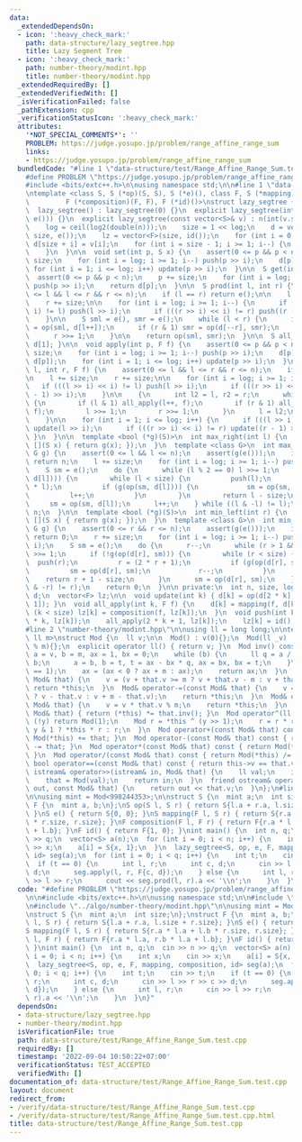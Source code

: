 ```yaml
---
data:
  _extendedDependsOn:
  - icon: ':heavy_check_mark:'
    path: data-structure/lazy_segtree.hpp
    title: Lazy Segment Tree
  - icon: ':heavy_check_mark:'
    path: number-theory/modint.hpp
    title: number-theory/modint.hpp
  _extendedRequiredBy: []
  _extendedVerifiedWith: []
  _isVerificationFailed: false
  _pathExtension: cpp
  _verificationStatusIcon: ':heavy_check_mark:'
  attributes:
    '*NOT_SPECIAL_COMMENTS*': ''
    PROBLEM: https://judge.yosupo.jp/problem/range_affine_range_sum
    links:
    - https://judge.yosupo.jp/problem/range_affine_range_sum
  bundledCode: "#line 1 \"data-structure/test/Range_Affine_Range_Sum.test.cpp\"\n\
    #define PROBLEM \"https://judge.yosupo.jp/problem/range_affine_range_sum\"\n\n\
    #include <bits/extc++.h>\n\nusing namespace std;\n\n#line 1 \"data-structure/lazy_segtree.hpp\"\
    \ntemplate <class S, S (*op)(S, S), S (*e)(), class F, S (*mapping)(F, S),\n \
    \         F (*composition)(F, F), F (*id)()>\nstruct lazy_segtree {\n public:\n\
    \  lazy_segtree() : lazy_segtree(0) {}\n  explicit lazy_segtree(int n) : lazy_segtree(vector<S>(n,\
    \ e())) {}\n  explicit lazy_segtree(const vector<S>& v) : n(int(v.size())) {\n\
    \    log = ceil(log2(double(n)));\n    size = 1 << log;\n    d = vector<S>(2 *\
    \ size, e());\n    lz = vector<F>(size, id());\n    for (int i = 0; i < n; i++)\
    \ d[size + i] = v[i];\n    for (int i = size - 1; i >= 1; i--) {\n      update(i);\n\
    \    }\n  }\n\n  void set(int p, S x) {\n    assert(0 <= p && p < n);\n    p +=\
    \ size;\n    for (int i = log; i >= 1; i--) push(p >> i);\n    d[p] = x;\n   \
    \ for (int i = 1; i <= log; i++) update(p >> i);\n  }\n\n  S get(int p) {\n  \
    \  assert(0 <= p && p < n);\n    p += size;\n    for (int i = log; i >= 1; i--)\
    \ push(p >> i);\n    return d[p];\n  }\n\n  S prod(int l, int r) {\n    assert(0\
    \ <= l && l <= r && r <= n);\n    if (l == r) return e();\n\n    l += size;\n\
    \    r += size;\n\n    for (int i = log; i >= 1; i--) {\n      if (((l >> i) <<\
    \ i) != l) push(l >> i);\n      if (((r >> i) << i) != r) push((r - 1) >> i);\n\
    \    }\n\n    S sml = e(), smr = e();\n    while (l < r) {\n      if (l & 1) sml\
    \ = op(sml, d[l++]);\n      if (r & 1) smr = op(d[--r], smr);\n      l >>= 1;\n\
    \      r >>= 1;\n    }\n\n    return op(sml, smr);\n  }\n\n  S all_prod() { return\
    \ d[1]; }\n\n  void apply(int p, F f) {\n    assert(0 <= p && p < n);\n    p +=\
    \ size;\n    for (int i = log; i >= 1; i--) push(p >> i);\n    d[p] = mapping(f,\
    \ d[p]);\n    for (int i = 1; i <= log; i++) update(p >> i);\n  }\n  void apply(int\
    \ l, int r, F f) {\n    assert(0 <= l && l <= r && r <= n);\n    if (l == r) return;\n\
    \n    l += size;\n    r += size;\n\n    for (int i = log; i >= 1; i--) {\n   \
    \   if (((l >> i) << i) != l) push(l >> i);\n      if (((r >> i) << i) != r) push((r\
    \ - 1) >> i);\n    }\n\n    {\n      int l2 = l, r2 = r;\n      while (l < r)\
    \ {\n        if (l & 1) all_apply(l++, f);\n        if (r & 1) all_apply(--r,\
    \ f);\n        l >>= 1;\n        r >>= 1;\n      }\n      l = l2;\n      r = r2;\n\
    \    }\n\n    for (int i = 1; i <= log; i++) {\n      if (((l >> i) << i) != l)\
    \ update(l >> i);\n      if (((r >> i) << i) != r) update((r - 1) >> i);\n   \
    \ }\n  }\n\n  template <bool (*g)(S)>\n  int max_right(int l) {\n    return max_right(l,\
    \ [](S x) { return g(x); });\n  }\n  template <class G>\n  int max_right(int l,\
    \ G g) {\n    assert(0 <= l && l <= n);\n    assert(g(e()));\n    if (l == n)\
    \ return n;\n    l += size;\n    for (int i = log; i >= 1; i--) push(l >> i);\n\
    \    S sm = e();\n    do {\n      while (l % 2 == 0) l >>= 1;\n      if (!g(op(sm,\
    \ d[l]))) {\n        while (l < size) {\n          push(l);\n          l = (2\
    \ * l);\n          if (g(op(sm, d[l]))) {\n            sm = op(sm, d[l]);\n  \
    \          l++;\n          }\n        }\n        return l - size;\n      }\n \
    \     sm = op(sm, d[l]);\n      l++;\n    } while ((l & -l) != l);\n    return\
    \ n;\n  }\n\n  template <bool (*g)(S)>\n  int min_left(int r) {\n    return min_left(r,\
    \ [](S x) { return g(x); });\n  }\n  template <class G>\n  int min_left(int r,\
    \ G g) {\n    assert(0 <= r && r <= n);\n    assert(g(e()));\n    if (r == 0)\
    \ return 0;\n    r += size;\n    for (int i = log; i >= 1; i--) push((r - 1) >>\
    \ i);\n    S sm = e();\n    do {\n      r--;\n      while (r > 1 && (r % 2)) r\
    \ >>= 1;\n      if (!g(op(d[r], sm))) {\n        while (r < size) {\n        \
    \  push(r);\n          r = (2 * r + 1);\n          if (g(op(d[r], sm))) {\n  \
    \          sm = op(d[r], sm);\n            r--;\n          }\n        }\n    \
    \    return r + 1 - size;\n      }\n      sm = op(d[r], sm);\n    } while ((r\
    \ & -r) != r);\n    return 0;\n  }\n\n private:\n  int n, size, log;\n  vector<S>\
    \ d;\n  vector<F> lz;\n\n  void update(int k) { d[k] = op(d[2 * k], d[2 * k +\
    \ 1]); }\n  void all_apply(int k, F f) {\n    d[k] = mapping(f, d[k]);\n    if\
    \ (k < size) lz[k] = composition(f, lz[k]);\n  }\n  void push(int k) {\n    all_apply(2\
    \ * k, lz[k]);\n    all_apply(2 * k + 1, lz[k]);\n    lz[k] = id();\n  }\n};\n\
    #line 2 \"number-theory/modint.hpp\"\n\nusing ll = long long;\n\ntemplate <const\
    \ ll m>\nstruct Mod {\n  ll v;\n\n  Mod() : v(0){};\n  Mod(ll _v) : v((_v + m)\
    \ % m){};\n  explicit operator ll() { return v; }\n  Mod inv() const {\n    ll\
    \ a = v, b = m, ax = 1, bx = 0;\n    while (b) {\n      ll q = a / b, t = a %\
    \ b;\n      a = b, b = t, t = ax - bx * q, ax = bx, bx = t;\n    }\n    assert(a\
    \ == 1);\n    ax = (ax < 0 ? ax + m : ax);\n    return ax;\n  }\n  Mod& operator+=(const\
    \ Mod& that) {\n    v = (v + that.v >= m ? v + that.v - m : v + that.v);\n   \
    \ return *this;\n  }\n  Mod& operator-=(const Mod& that) {\n    v = (v >= that.v\
    \ ? v - that.v : v + m - that.v);\n    return *this;\n  }\n  Mod& operator*=(const\
    \ Mod& that) {\n    v = v * that.v % m;\n    return *this;\n  }\n  Mod& operator/=(const\
    \ Mod& that) { return (*this) *= that.inv(); }\n  Mod operator^(ll y) {\n    if\
    \ (!y) return Mod(1);\n    Mod r = *this ^ (y >> 1);\n    r = r * r;\n    return\
    \ y & 1 ? *this * r : r;\n  }\n  Mod operator+(const Mod& that) const { return\
    \ Mod(*this) += that; }\n  Mod operator-(const Mod& that) const { return Mod(*this)\
    \ -= that; }\n  Mod operator*(const Mod& that) const { return Mod(*this) *= that;\
    \ }\n  Mod operator/(const Mod& that) const { return Mod(*this) /= that; }\n \
    \ bool operator==(const Mod& that) const { return this->v == that.v; }\n  friend\
    \ istream& operator>>(istream& in, Mod& that) {\n    ll val;\n    in >> val;\n\
    \    that = Mod(val);\n    return in;\n  }\n  friend ostream& operator<<(ostream&\
    \ out, const Mod& that) {\n    return out << that.v;\n  }\n};\n#line 9 \"data-structure/test/Range_Affine_Range_Sum.test.cpp\"\
    \n\nusing mint = Mod<998244353>;\n\nstruct S {\n  mint a;\n  int size;\n};\nstruct\
    \ F {\n  mint a, b;\n};\nS op(S l, S r) { return S{l.a + r.a, l.size + r.size};\
    \ }\nS e() { return S{0, 0}; }\nS mapping(F l, S r) { return S{r.a * l.a + l.b\
    \ * r.size, r.size}; }\nF composition(F l, F r) { return F{r.a * l.a, r.b * l.a\
    \ + l.b}; }\nF id() { return F{1, 0}; }\nint main() {\n  int n, q;\n  cin >> n\
    \ >> q;\n  vector<S> a(n);\n  for (int i = 0; i < n; i++) {\n    int x;\n    cin\
    \ >> x;\n    a[i] = S{x, 1};\n  }\n  lazy_segtree<S, op, e, F, mapping, composition,\
    \ id> seg(a);\n  for (int i = 0; i < q; i++) {\n    int t;\n    cin >> t;\n  \
    \  if (t == 0) {\n      int l, r;\n      int c, d;\n      cin >> l >> r >> c >>\
    \ d;\n      seg.apply(l, r, F{c, d});\n    } else {\n      int l, r;\n      cin\
    \ >> l >> r;\n      cout << seg.prod(l, r).a << '\\n';\n    }\n  }\n}\n"
  code: "#define PROBLEM \"https://judge.yosupo.jp/problem/range_affine_range_sum\"\
    \n\n#include <bits/extc++.h>\n\nusing namespace std;\n\n#include \"../algo/data-structure/lazy_segtree.hpp\"\
    \n#include \"../algo/number-theory/modint.hpp\"\n\nusing mint = Mod<998244353>;\n\
    \nstruct S {\n  mint a;\n  int size;\n};\nstruct F {\n  mint a, b;\n};\nS op(S\
    \ l, S r) { return S{l.a + r.a, l.size + r.size}; }\nS e() { return S{0, 0}; }\n\
    S mapping(F l, S r) { return S{r.a * l.a + l.b * r.size, r.size}; }\nF composition(F\
    \ l, F r) { return F{r.a * l.a, r.b * l.a + l.b}; }\nF id() { return F{1, 0};\
    \ }\nint main() {\n  int n, q;\n  cin >> n >> q;\n  vector<S> a(n);\n  for (int\
    \ i = 0; i < n; i++) {\n    int x;\n    cin >> x;\n    a[i] = S{x, 1};\n  }\n\
    \  lazy_segtree<S, op, e, F, mapping, composition, id> seg(a);\n  for (int i =\
    \ 0; i < q; i++) {\n    int t;\n    cin >> t;\n    if (t == 0) {\n      int l,\
    \ r;\n      int c, d;\n      cin >> l >> r >> c >> d;\n      seg.apply(l, r, F{c,\
    \ d});\n    } else {\n      int l, r;\n      cin >> l >> r;\n      cout << seg.prod(l,\
    \ r).a << '\\n';\n    }\n  }\n}"
  dependsOn:
  - data-structure/lazy_segtree.hpp
  - number-theory/modint.hpp
  isVerificationFile: true
  path: data-structure/test/Range_Affine_Range_Sum.test.cpp
  requiredBy: []
  timestamp: '2022-09-04 10:50:22+07:00'
  verificationStatus: TEST_ACCEPTED
  verifiedWith: []
documentation_of: data-structure/test/Range_Affine_Range_Sum.test.cpp
layout: document
redirect_from:
- /verify/data-structure/test/Range_Affine_Range_Sum.test.cpp
- /verify/data-structure/test/Range_Affine_Range_Sum.test.cpp.html
title: data-structure/test/Range_Affine_Range_Sum.test.cpp
---
```

